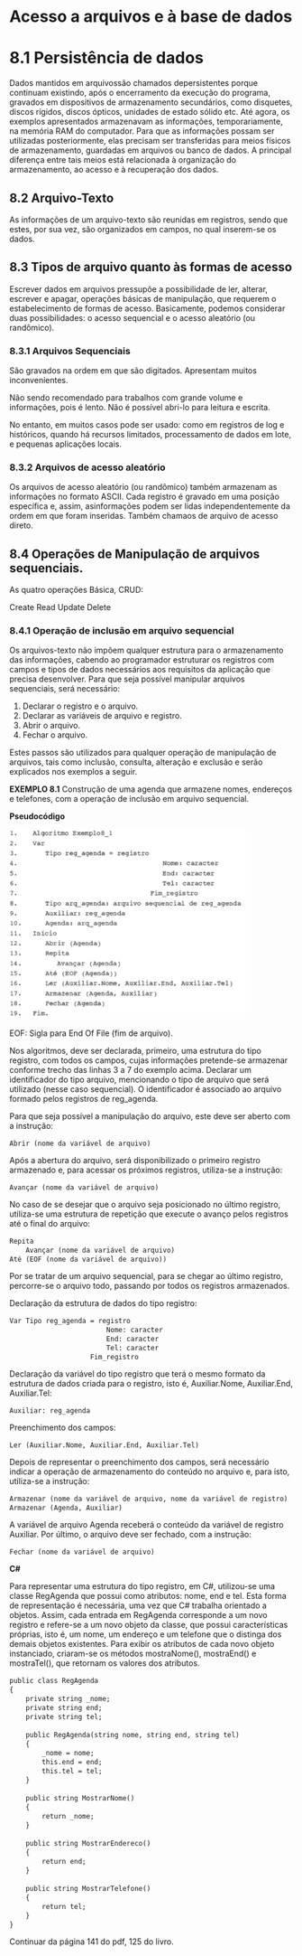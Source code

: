 # Acesso a arquivos e à base de dados

# 8.1 Persistência de dados

Dados mantidos em arquivossão chamados depersistentes porque continuam existindo, após o encerramento da execução do programa, gravados em dispositivos de
armazenamento secundários, como disquetes, discos rígidos, discos ópticos, unidades
de estado sólido etc.
Até agora, os exemplos apresentados armazenavam as informações, temporariamente, na memória RAM do computador.
Para que as informações possam ser utilizadas posteriormente, elas precisam ser
transferidas para meios físicos de armazenamento, guardadas em arquivos ou banco
de dados. A principal diferença entre tais meios está relacionada à organização do armazenamento, ao acesso e à recuperação dos dados.

## 8.2 Arquivo-Texto

As informações de um arquivo-texto são reunidas em registros, sendo que estes, por sua
vez, são organizados em campos, no qual inserem-se os dados.

## 8.3 Tipos de arquivo quanto às formas de acesso

Escrever dados em arquivos pressupõe a possibilidade de ler, alterar, escrever e apagar,
operações básicas de manipulação, que requerem o estabelecimento de formas de acesso.
Basicamente, podemos considerar duas possibilidades: o acesso sequencial e o acesso aleatório (ou randômico).


### 8.3.1 Arquivos Sequenciais

São gravados na ordem em que são digitados. Apresentam muitos inconvenientes.

Não sendo recomendado para trabalhos com grande volume e informações, pois é lento. Não é possível abri-lo para leitura e escrita.

No entanto, em muitos casos pode ser usado: como em registros de log e históricos, quando há recursos limitados, processamento de dados em lote, e pequenas aplicações locais.

### 8.3.2 Arquivos de acesso aleatório

Os arquivos de acesso aleatório (ou randômico) também armazenam as informações no
formato ASCII. Cada registro é gravado em uma posição específica e, assim, asinformações
podem ser lidas independentemente da ordem em que foram inseridas.
Também chamaos de arquivo de acesso direto.

## 8.4 Operações de Manipulação de arquivos sequenciais.
As quatro operações Básica, CRUD:

Create
Read
Update
Delete

### 8.4.1 Operação de inclusão em arquivo sequencial

Os arquivos-texto não impõem qualquer estrutura para o armazenamento das informações, cabendo ao programador estruturar os registros com campos e tipos de dados necessários aos requisitos da aplicação que precisa desenvolver. Para que seja possível manipular
arquivos sequenciais, será necessário:
1) Declarar o registro e o arquivo.
2) Declarar as variáveis de arquivo e registro.
3) Abrir o arquivo.
4) Fechar o arquivo.

Estes passos são utilizados para qualquer operação de manipulação de arquivos, tais
como inclusão, consulta, alteração e exclusão e serão explicados nos exemplos a seguir.

**EXEMPLO 8.1**
Construção de uma agenda que armazene nomes, endereços e telefones, com a operação
de inclusão em arquivo sequencial.

**Pseudocódigo**

![Alt text](image-1.png)

EOF: Sigla para End Of File (fim de arquivo).

Nos algoritmos, deve ser declarada, primeiro, uma estrutura do tipo registro, com todos os campos, cujas informações pretende-se armazenar conforme trecho das linhas 3 a 7 do exemplo acima.
Declarar um identificador do tipo arquivo, mencionando o tipo de arquivo que será utilizado (nesse caso sequencial).
O identificador é associado ao arquivo formado pelos registros de reg_agenda.

Para que seja possível a manipulação do arquivo, este deve ser aberto com a instrução:

    Abrir (nome da variável de arquivo)

Após a abertura do arquivo, será disponibilizado o primeiro registro armazenado e, para
acessar os próximos registros, utiliza-se a instrução:

    Avançar (nome da variável de arquivo)

No caso de se desejar que o arquivo seja posicionado no último registro, utiliza-se uma estrutura de repetição que execute o avanço pelos registros até o final do arquivo:

    Repita
        Avançar (nome da variável de arquivo)
    Até (EOF (nome da variável de arquivo))

Por se tratar de um arquivo sequencial, para se chegar ao último registro, percorre-se o arquivo todo,
passando por todos os registros armazenados.

Declaração da estrutura de dados do tipo registro:
```
Var Tipo reg_agenda = registro
                        Nome: caracter
                        End: caracter
                        Tel: caracter
                    Fim_registro
```

Declaração da variável do tipo registro que terá o mesmo formato da estrutura de dados
criada para o registro, isto é, Auxiliar.Nome, Auxiliar.End, Auxiliar.Tel:

    Auxiliar: reg_agenda

Preenchimento dos campos:

    Ler (Auxiliar.Nome, Auxiliar.End, Auxiliar.Tel)

Depois de representar o preenchimento dos campos, será necessário indicar a operação
de armazenamento do conteúdo no arquivo e, para isto, utiliza-se a instrução:

    Armazenar (nome da variável de arquivo, nome da variável de registro)
    Armazenar (Agenda, Auxiliar)

A variável de arquivo Agenda receberá o conteúdo da variável de registro Auxiliar.
Por último, o arquivo deve ser fechado, com a instrução:

    Fechar (nome da variável de arquivo)

**C#**

Para representar uma estrutura do tipo registro, em C#, utilizou-se uma classe
RegAgenda que possui como atributos: nome, end e tel. Esta forma de representação
é necessária, uma vez que C# trabalha orientado a objetos. Assim, cada entrada em
RegAgenda corresponde a um novo registro e refere-se a um novo objeto da classe,
que possui características próprias, isto é, um nome, um endereço e um telefone que o
distinga dos demais objetos existentes. Para exibir os atributos de cada novo objeto instanciado, criaram-se os métodos mostraNome(), mostraEnd() e mostraTel(), que retornam os valores dos atributos.


```
public class RegAgenda
{
    private string _nome;
    private string end;
    private string tel;

    public RegAgenda(string nome, string end, string tel)
    {
        _nome = nome;
        this.end = end;
        this.tel = tel;
    }

    public string MostrarNome()
    {
        return _nome;
    }

    public string MostrarEndereco()
    {
        return end;
    }
    
    public string MostrarTelefone()
    {
        return tel;
    }
}
```

Continuar da página 141 do pdf, 125 do livro.


